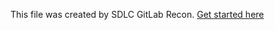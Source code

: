 This file was created by SDLC GitLab Recon. [Get started here](http://docs.gitlab.go.gs.com/getting-started)